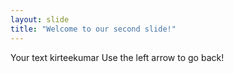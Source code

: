 ```yaml
---
layout: slide
title: "Welcome to our second slide!"
---
```

Your text kirteekumar
Use the left arrow to go back!